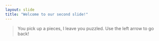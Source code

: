 ```yaml
---
layout: slide
title: "Welcome to our second slide!"
---
```

>You pick up a pieces, I leave you puzzled.
Use the left arrow to go back!
